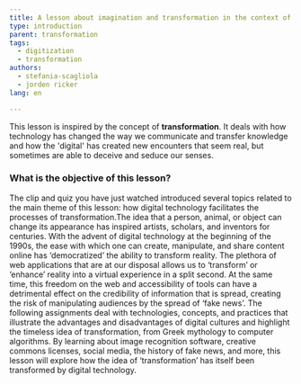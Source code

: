 ```yaml
---
title: A lesson about imagination and transformation in the context of digital technology
type: introduction
parent: transformation
tags:
  - digitization
  - transformation
authors:
  - stefania-scagliola
  - jorden ricker
lang: en

---
```


This lesson is inspired by the concept of **transformation**. It deals with how technology has changed the way we communicate and transfer knowledge and how the 'digital' has created new encounters that seem real, but sometimes are able to deceive and seduce our senses.

<!-- more -->

### What is the objective of this lesson?

<!-- section-contents -->
The clip and quiz you have just watched introduced several topics related to the main theme of this lesson: how digital technology facilitates the processes of transformation.The idea that a person, animal, or object can change its appearance has inspired artists, scholars, and inventors for centuries. With the advent of digital technology at the beginning of the 1990s, the ease with which one can create, manipulate, and share content online has ‘democratized’ the ability to transform reality. The plethora of web applications that are at our disposal allows us to ‘transform’ or ‘enhance’ reality into a virtual experience in a split second. At the same time, this freedom on the web and accessibility of tools can have a detrimental effect on the credibility of information that is spread, creating the risk of manipulating audiences by the spread of ‘fake news’. The following assignments deal with technologies, concepts, and practices that illustrate the advantages and disadvantages of digital cultures and highlight the timeless idea of transformation, from Greek mythology to computer algorithms. By learning  about image recognition software, creative commons licenses, social media, the history of fake news, and more, this lesson will explore how the idea of ‘transformation’ has itself been transformed by digital technology. 


